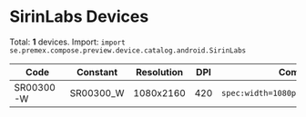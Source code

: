 # SirinLabs Devices

Total: **1** devices. Import: `import se.premex.compose.preview.device.catalog.android.SirinLabs`

| Code | Constant | Resolution | DPI | Compose Spec | Preview Usage |
|------|----------|------------|-----|-------------|---------------|
| SR00300-W | SR00300_W | 1080x2160 | 420 | `spec:width=1080px,height=2160px,dpi=420` | `@Preview(device = SirinLabs.SR00300_W)` |

<!-- Generated automatically. Do not edit manually. -->
